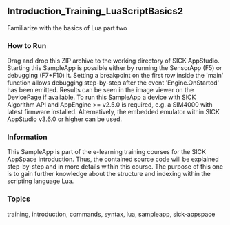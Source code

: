 ## Introduction_Training_LuaScriptBasics2
Familiarize with the basics of Lua part two

### How to Run
Drag and drop this ZIP archive to the working directory of SICK AppStudio.
Starting this SampleApp is possible either by running the SensorApp (F5) or
debugging (F7+F10) it. Setting a breakpoint on the first row inside the 'main'
function allows debugging step-by-step after the event 'Engine.OnStarted' has
been emitted. Results can be seen in the image viewer on the DevicePage if
available.
To run this SampleApp a device with SICK Algorithm API and AppEngine >= v2.5.0
is required, e.g. a SIM4000 with latest firmware installed. Alternatively, the
embedded emulator within SICK AppStudio v3.6.0 or higher can be used.

### Information
This SampleApp is part of the e-learning training courses for the SICK AppSpace
introduction. Thus, the contained source code will be explained step-by-step and
in more details within this course.
The purpose of this one is to gain further knowledge about the structure and
indexing within the scripting language Lua.

### Topics
training, introduction, commands, syntax, lua, sampleapp, sick-appspace
